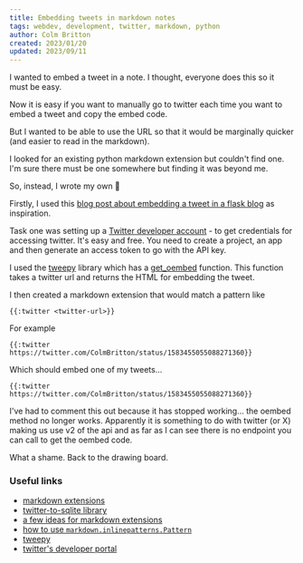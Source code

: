 ```yaml
---
title: Embedding tweets in markdown notes
tags: webdev, development, twitter, markdown, python
author: Colm Britton
created: 2023/01/20
updated: 2023/09/11
---
```


I wanted to embed a tweet in a note. I thought, everyone does this so it must be easy.

Now it is easy if you want to manually go to twitter each time you want to embed a tweet and copy the embed code.

But I wanted to be able to use the URL so that it would be marginally quicker (and easier to read in the markdown).

I looked for an existing python markdown extension but couldn't find one. I'm sure there must be one somewhere but finding it was beyond me.

So, instead, I wrote my own 🫣

Firstly, I used this [blog post about embedding a tweet in a flask blog](https://ezzeddinabdullah.com/post/embed-tweet-blog-flask-headless-cms/) as inspiration.

Task one was setting up a [Twitter developer account](https://developer.twitter.com/en) - to get credentials for accessing twitter. It's easy and free. You need to create a project, an app and then generate an access token to go with the API key.

I used the [tweepy](https://docs.tweepy.org/) library which has a [get_oembed](https://docs.tweepy.org/en/stable/api.html#post-retrieve-and-engage-with-tweets) function. This function takes a twitter url and returns the HTML for embedding the tweet.

I then created a markdown extension that would match a pattern like

```
{{:twitter <twitter-url>}}
```

For example
```
{{:twitter https://twitter.com/ColmBritton/status/1583455055088271360}}
```

Which should embed one of my tweets...

```
{{:twitter https://twitter.com/ColmBritton/status/1583455055088271360}}
```
I've had to comment this out because it has stopped working... the oembed method no longer works. Apparently it is something to do with twitter (or X) making us use v2 of the api and as far as I can see there is no endpoint you can call to get the oembed code.

What a shame. Back to the drawing board.

### Useful links

* [markdown extensions](https://python-markdown.github.io/extensions/api/)
* [twitter-to-sqlite library](https://github.com/dogsheep/twitter-to-sqlite)
* [a few ideas for markdown extensions](https://alexwlchan.net/2017/extensions-in-python-markdown/)
* [how to use `markdown.inlinepatterns.Pattern`](https://snyk.io/advisor/python/Markdown/functions/markdown.inlinepatterns.Pattern)
* [tweepy](https://docs.tweepy.org/)
* [twitter's developer portal](https://developer.twitter.com/)
